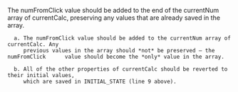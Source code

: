 The numFromClick value should be added to the end of the currentNum array of currentCalc,
preserving any values that are already saved in the array.

      a. The numFromClick value should be added to the currentNum array of currentCalc. Any
         previous values in the array should *not* be preserved — the numFromClick      value should become the *only* value in the array.

      b. All of the other properties of currentCalc should be reverted to their initial values,
         which are saved in INITIAL_STATE (line 9 above).

